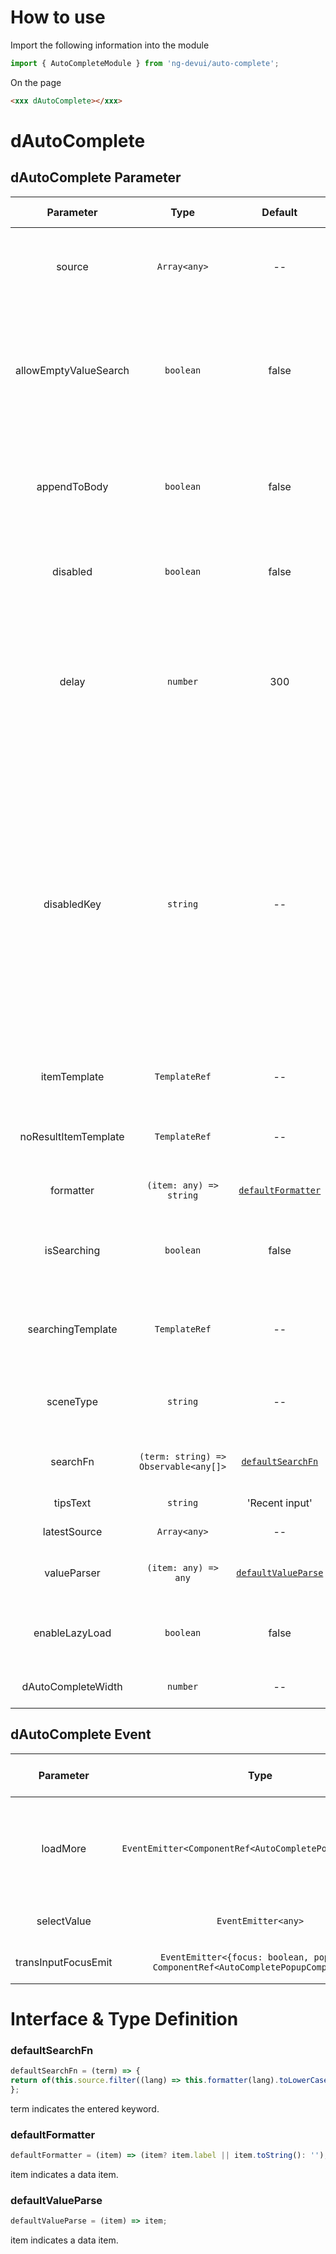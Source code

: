 # How to use
Import the following information into the module
```ts
import { AutoCompleteModule } from 'ng-devui/auto-complete';
```
On the page
```html
<xxx dAutoComplete></xxx>
```

# dAutoComplete
## dAutoComplete Parameter

| Parameter | Type | Default | Description | Jump to Demo |
| :-------------------: | :-------------------------------: | :-----------------------------------------------------------------: | :-------------------------------------------------------------------------------------------------------------------------------------------------------- | ---------------------------------------------------------------- |
| source | `Array<any>` | -- | Required. This parameter is optional if searchFn is specified. | [Basic usage](demo#basic-usage) |
| allowEmptyValueSearch | `boolean` | false | Optional. indicates whether to display a search message when the bound text box value is empty. | [Customized template display](demo#auto-custom) |
| appendToBody | `boolean` | false | Optional. Whether to append to body is displayed in the drop-down list box. | [Customized template display](demo#auto-custom) |
| disabled | `boolean` | false | Optional. Indicating whether to disable commands. | [Disabled](demo#auto-disable) |
| delay | `number` | 300 | Optional. The search is performed only after the delay time elapses and a new value is entered. (`ms`) | [Customized template display](demo#auto-custom) |
| disabledKey | `string` | -- | Optional. Disable a single option. If the input resource source option type is an object, for example, disabled, and the disable attribute of the object is true, for example, {label: xxx, disabled: true}, this option will be disabled | [Disabled](demo#auto-disable) |
| itemTemplate | `TemplateRef` | -- | Optional. Customized display template | [Customized template display](demo#auto-custom) |
| noResultItemTemplate | `TemplateRef` | -- | Optional. No matching item is displayed. | [Customized template display](demo#auto-custom) |
| formatter | `(item: any) => string` | [`defaultFormatter`](#defaultformatter) | Optional. Formatting function | [Disabled](demo#auto-disable) |
| isSearching | `boolean` | false | Optional. indicating whether the search template is displayed. | [Customized template display](demo#auto-custom) |
| searchingTemplate | `TemplateRef` | -- | Optional. The template is displayed in customized search. | [Customized template display](demo#auto-custom) |
| sceneType | `string` | -- | Optional. The value can be select or suggestion. | [Enable lazy load](demo#auto-lazy-load) |
| searchFn | `(term: string) => Observable<any[]>` | [`defaultSearchFn`](#defaultsearchfn) | Optional. Customized search filtering | [Customized data matching method](demo#auto-object) |
| tipsText | `string` |'Recent input' | Optional. prompt text | [Disabled](demo#auto-disable) |
| latestSource | `Array<any>` | -- | Optional. Latest input | [Latest input](demo#auto-latest) |
| valueParser | `(item: any) => any` | [`defaultValueParse`](#defaultvalueparse) | (optional) Process selected data | [Enable lazy load](demo#auto-lazy-load) |
| enableLazyLoad | `boolean` | false | Optional. Whether lazy loading is allowed | [Enable lazy load](demo#auto-lazy-load) |
| dAutoCompleteWidth | `number` | -- | Optional. Adjust the width (`px`) |

## dAutoComplete Event

| Parameter | Type | Description | Jump to Demo |
| :-----------------: | :-------------------------------: | :-------------------------------------------------------------------------------------------------------------------------------------------: | :---------------------------------------------------------- |
| loadMore | `EventEmitter<ComponentRef<AutoCompletePopupComponent>>` |: optional. It is a lazy loading trigger event. It is used together with enableLazyLoad. \`$event.loadFinish()\` is used to disable the loading status. $event is the instance of the pop-up component AutoCompletePopupComponent | [Enable lazy load](demo#auto-lazy-load) |
| selectValue | `EventEmitter<any>` | (optional), callback function after selecting an option | [Enable lazy load](demo#auto-lazy-load) |
| transInputFocusEmit | `EventEmitter<{focus: boolean, popupRef: ComponentRef<AutoCompletePopupComponent>}>` | (optional). Callback function for input focus | [Enable lazy load](demo#auto-lazy-load) |

# Interface & Type Definition
### defaultSearchFn

```ts
defaultSearchFn = (term) => {
return of(this.source.filter((lang) => this.formatter(lang).toLowerCase().indexOf(term.toLowerCase()) !== -1));
};
```
term indicates the entered keyword.

### defaultFormatter
```ts
defaultFormatter = (item) => (item? item.label || item.toString(): '');
```
item indicates a data item.

### defaultValueParse
```ts
defaultValueParse = (item) => item;
```
item indicates a data item.


